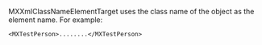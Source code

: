 MXXmlClassNameElementTarget uses the class name of the object as the element name. For example:

	<MXTestPerson>........</MXTestPerson>